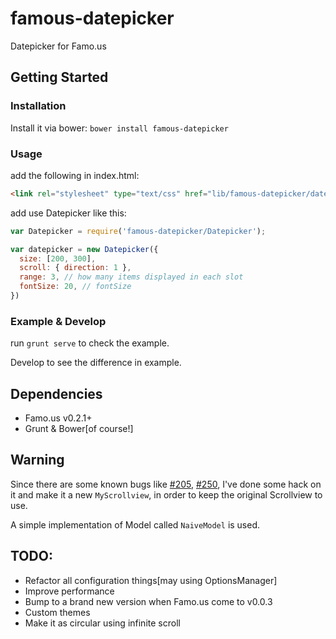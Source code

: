 famous-datepicker
=================

Datepicker for Famo.us

## Getting Started

### Installation

Install it via bower: `bower install famous-datepicker`

### Usage

add the following in index.html:

```html
<link rel="stylesheet" type="text/css" href="lib/famous-datepicker/datepicker.css" />
```

add use Datepicker like this:
```javascript
var Datepicker = require('famous-datepicker/Datepicker');

var datepicker = new Datepicker({
  size: [200, 300],
  scroll: { direction: 1 },
  range: 3, // how many items displayed in each slot
  fontSize: 20, // fontSize
}) 
```

### Example & Develop

run `grunt serve` to check the example.

Develop to see the difference in example.

## Dependencies

- Famo.us v0.2.1+
- Grunt & Bower[of course!]

## Warning

Since there are some known bugs like [#205](https://github.com/Famous/famous/issues/205), [#250](https://github.com/Famous/famous/issues/250),
I've done some hack on it and make it a new `MyScrollview`, in order to keep the original Scrollview to use.

A simple implementation of Model called `NaiveModel` is used.

## TODO:

- Refactor all configuration things[may using OptionsManager]
- Improve performance
- Bump to a brand new version when Famo.us come to v0.0.3
- Custom themes
- Make it as circular using infinite scroll
